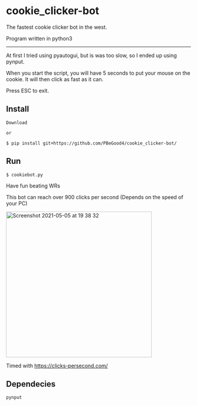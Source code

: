 # cookie_clicker-bot
The fastest cookie clicker bot in the west.

Program written in python3

___

At first I tried using pyautogui, but is was too slow, so I ended up using pynput.

When you start the script, you will have 5 seconds to put your mouse on the cookie. It will then click as fast as it can.

Press ESC to exit.

## Install

```
Download

or

$ pip install git+https://github.com/PBeGood4/cookie_clicker-bot/
```

## Run

```
$ cookiebot.py
```

Have fun beating WRs

This bot can reach over 900 clicks per second (Depends on the speed of your PC)

<img width="397" alt="Screenshot 2021-05-05 at 19 38 32" src="https://user-images.githubusercontent.com/82064173/117192507-b91b1380-add9-11eb-984f-761de116dba5.png">

Timed with https://clicks-persecond.com/


## Dependecies

```
pynput
```
